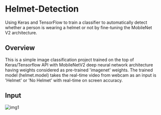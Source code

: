 # Helmet-Detection
Using Keras and TensorFlow to train a classifier to automatically detect whether a person is wearing a helmet or not by fine-tuning the MobileNet V2 architecture.

## Overview
This is a simple image classification project trained on the top of Keras/Tensorflow API with MobileNetV2 deep neural network architecture having weights considered as pre-trained 'imagenet' weights. The trained model (helmet.model) takes the real-time video from webcam as an input is 'Helmet' or 'No Helmet' with real-time on screen accuracy.
## Input
![img1](https://user-images.githubusercontent.com/69187691/122553218-00412900-d055-11eb-8bf1-f2d7c01b485e.JPG)
